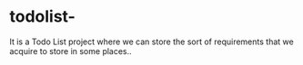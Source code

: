# todolist-
It is a Todo List project where we can store the sort of requirements that we acquire to store in some places..
